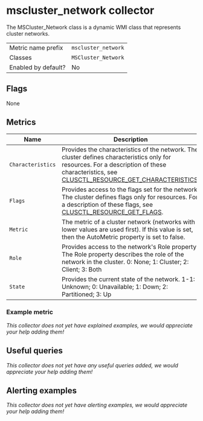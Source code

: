 # mscluster_network collector

The MSCluster_Network class is a dynamic WMI class that represents cluster networks.

|||
-|-
Metric name prefix  | `mscluster_network`
Classes             | `MSCluster_Network`
Enabled by default? | No

## Flags

None

## Metrics

Name | Description | Type | Labels
-----|-------------|------|-------
`Characteristics` | Provides the characteristics of the network. The cluster defines characteristics only for resources. For a description of these characteristics, see [CLUSCTL_RESOURCE_GET_CHARACTERISTICS](https://msdn.microsoft.com/library/aa367466).  | guage | `name`
`Flags` | Provides access to the flags set for the network. The cluster defines flags only for resources. For a description of these flags, see [CLUSCTL_RESOURCE_GET_FLAGS](https://docs.microsoft.com/en-us/previous-versions/windows/desktop/mscs/clusctl-resource-get-flags). | guage | `name`
`Metric` | The metric of a cluster network (networks with lower values are used first). If this value is set, then the AutoMetric property is set to false. | guage | `name`
`Role` | Provides access to the network's Role property. The Role property describes the role of the network in the cluster. 0: None; 1: Cluster; 2: Client; 3: Both  | guage | `name`
`State` | Provides the current state of the network. 1-1: Unknown; 0: Unavailable; 1: Down; 2: Partitioned; 3: Up | guage | `name`

### Example metric
_This collector does not yet have explained examples, we would appreciate your help adding them!_

## Useful queries
_This collector does not yet have any useful queries added, we would appreciate your help adding them!_

## Alerting examples
_This collector does not yet have alerting examples, we would appreciate your help adding them!_
